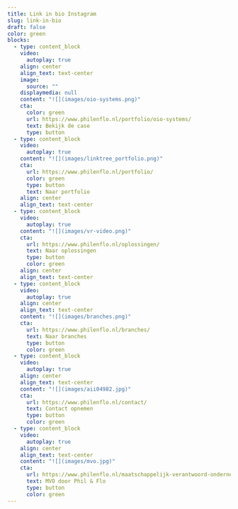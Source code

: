 ```yaml
---
title: Link in bio Instagram
slug: link-in-bio
draft: false
color: green
blocks:
  - type: content_block
    video:
      autoplay: true
    align: center
    align_text: text-center
    image:
      source: ""
    displaymedia: null
    content: "![](images/oio-systems.png)"
    cta:
      color: green
      url: https://www.philenflo.nl/portfolio/oio-systems/
      text: Bekijk de case
      type: button
  - type: content_block
    video:
      autoplay: true
    content: "![](images/linktree_portfolio.png)"
    cta:
      url: https://www.philenflo.nl/portfolio/
      color: green
      type: button
      text: Naar portfolio
    align: center
    align_text: text-center
  - type: content_block
    video:
      autoplay: true
    content: "![](images/vr-video.png)"
    cta:
      url: https://www.philenflo.nl/oplossingen/
      text: Naar oplossingen
      type: button
      color: green
    align: center
    align_text: text-center
  - type: content_block
    video:
      autoplay: true
    align: center
    align_text: text-center
    content: "![](images/branches.png)"
    cta:
      url: https://www.philenflo.nl/branches/
      text: Naar branches
      type: button
      color: green
  - type: content_block
    video:
      autoplay: true
    align: center
    align_text: text-center
    content: "![](images/aii04982.jpg)"
    cta:
      url: https://www.philenflo.nl/contact/
      text: Contact opnemen
      type: button
      color: green
  - type: content_block
    video:
      autoplay: true
    align: center
    align_text: text-center
    content: "![](images/mvo.jpg)"
    cta:
      url: https://www.philenflo.nl/maatschappelijk-verantwoord-ondernemen/
      text: MVO door Phil & Flo
      type: button
      color: green
---
```

